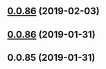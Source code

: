 ## [0.0.86](https://github.com/doomsower/whitewater/compare/@whitewater-guide/caddy@0.0.86...@whitewater-guide/caddy@0.0.86) (2019-02-03)

## [0.0.86](https://github.com/doomsower/whitewater/compare/@whitewater-guide/caddy@0.0.86...@whitewater-guide/caddy@0.0.86) (2019-01-31)

## 0.0.85 (2019-01-31)
